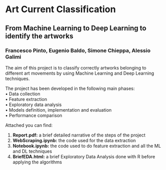 # Art Current Classification
## From Machine Learning to Deep Learning to identify the artworks
### Francesco Pinto, Eugenio Baldo, Simone Chieppa, Alessio Galimi

The aim of this project is to classify correctly artworks belonging to different art movements by using Machine Learning and Deep Learning techniques.


The project has been developed in the following main phases: \
• Data collection \
• Feature extraction \
• Exploratory data analysis \
• Models definition, implementation and evaluation \
• Performance comparison 


Attached you can find:
1. **Report.pdf:** a brief detailed narrative of the steps of the project
2. **WebScraping.ipynb:** the code used for the data extraction
3. **Notebook.ipynb:** the code used to do feature extraction and all the ML and DL techniques
4. **BriefEDA.html:** a brief Exploratory Data Analysis done with R before applying the algorithms
